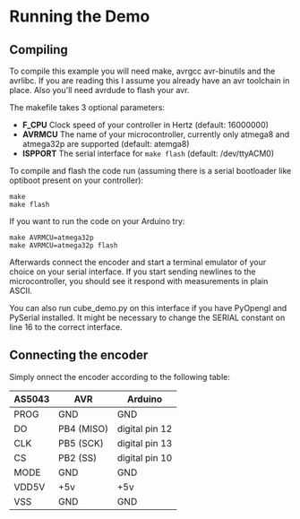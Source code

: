 Running the Demo
================

Compiling
---------
To compile this example you will need make, avrgcc avr-binutils and the avrlibc.
If you are reading this I assume you already have an avr toolchain in place.
Also you'll need avrdude to flash your avr.

The makefile takes 3 optional parameters:
 * **F_CPU** Clock speed of your controller in Hertz (default: 16000000)
 * **AVRMCU** The name of your microcontroller, currently only atmega8 and atmega32p are supported (default: atemga8)
 * **ISPPORT** The serial interface for `make flash` (default: /dev/ttyACM0)

 To compile and flash the code run (assuming there is a serial bootloader like optiboot present on your controller):
 ```
 make
 make flash
 ```

 If you want to run the code on your Arduino try:
 ```
 make AVRMCU=atmega32p
 make AVRMCU=atmega32p flash
 ```

Afterwards connect the encoder and start a terminal emulator of your choice on your serial interface.
If you start sending newlines to the microcontroller, you should see it respond with measurements in plain ASCII.

You can also run cube_demo.py on this interface if you have PyOpengl and PySerial installed.
It might be necessary to change the SERIAL constant on line 16 to the correct interface.

Connecting the encoder
----------------------

Simply onnect the encoder according to the following table:

| AS5043 | AVR        | Arduino        |
|--------|------------|----------------|
| PROG   | GND        | GND            |
| DO     | PB4 (MISO) | digital pin 12 |
| CLK    | PB5 (SCK)  | digital pin 13 |
| CS     | PB2 (SS)   | digital pin 10 |
| MODE   | GND        | GND            |
| VDD5V  | +5v        | +5v            |
| VSS    | GND        | GND            |
